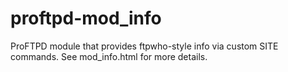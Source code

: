 proftpd-mod_info
================

ProFTPD module that provides ftpwho-style info via custom SITE commands.
See mod_info.html for more details.
